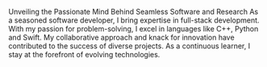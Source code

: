 Unveiling the Passionate Mind Behind Seamless Software and Research
As a seasoned software developer, I bring expertise in full-stack development. With my passion for problem-solving, I excel in languages like C++, Python and Swift. My collaborative approach and knack for innovation have contributed to the success of diverse projects. As a continuous learner, I stay at the forefront of evolving technologies.
